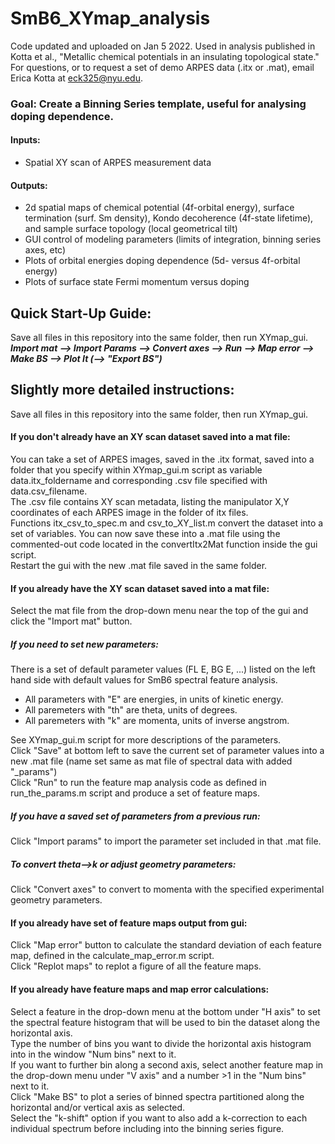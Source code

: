 # SmB6_XYmap_analysis
Code updated and uploaded on Jan 5 2022.
Used in analysis published in Kotta et al., "Metallic chemical potentials in an insulating topological state." \
For questions, or to request a set of demo ARPES data (.itx or .mat), email Erica Kotta at eck325@nyu.edu. 

### Goal: Create a Binning Series template, useful for analysing doping dependence. 
#### Inputs: 
- Spatial XY scan of ARPES measurement data 
#### Outputs:
- 2d spatial maps of chemical potential (4f-orbital energy), surface termination (surf. Sm density), Kondo decoherence (4f-state lifetime), and sample surface topology (local geometrical tilt)
- GUI control of modeling parameters (limits of integration, binning series axes, etc)
- Plots of orbital energies doping dependence (5d- versus 4f-orbital energy) 
- Plots of surface state Fermi momentum versus doping 

## Quick Start-Up Guide: 
Save all files in this repository into the same folder, then run XYmap_gui.  
___Import mat --> Import Params --> Convert axes --> Run --> Map error --> Make BS --> Plot It (--> "Export BS")___

<!-- Demo dataset "XYSmB6_demo_data.mat" should be listed in drop-down menu near top of gui. \ 
Click "Import mat" to import the mat file data, then click "Import params" to import the pre-saved set of parameters (FL E, BG E, etc). \
Click "Convert axes" to convert theta to momenta. New momenta axis will be plotted at the top of the main figure. \

Now parameters including "th" will be ignored for parameters including "k" for both plotting and calculating feature maps (except for tilt map, which searches for L/R d-band crossing in raw-theta to find surface tilt angle and uses that value to convert individual image k-axis). \
If desired, adjust parameters, and click "Save" to overwrite parameter set mat file. \
Click "Run" at the bottom of the left-side panel to calculate feature maps. \
Click "Map error" to estimate the error of feature maps. (Necessary step for making binning series.) \
\
Select maps from the drop-down menus in bottom panel to choose axes of binning series, and set corresponding number of bins for each axis. Check "k-shift" to apply k-axis correction, then click "Make BS" to plot a binning series. \
\
A new figure will pop up. Click "Plot It" to plot binned spectra, with H-axis distribution plotted at the top and V-axis distribution plotted to the right. \
Numbers above each binned spectrum indicate how many individual spectra contribute to that bin. H/V bin edges and widths may be adjusted.\
Click "Export BS" button at top-right to export the current series of spectra and corresponding energy/momentum axes to your current workspace for further analysis. 
--> 

## Slightly more detailed instructions:

Save all files in this repository into the same folder, then run XYmap_gui.

#### If you don't already have an XY scan dataset saved into a mat file: 
You can take a set of ARPES images, saved in the .itx format, saved into a folder that you specify within XYmap_gui.m script as variable data.itx_foldername and corresponding .csv file specified with data.csv_filename. \
The .csv file contains XY scan metadata, listing the manipulator X,Y coordinates of each ARPES image in the folder of itx files. \
Functions itx_csv_to_spec.m and csv_to_XY_list.m convert the dataset into a set of variables. You can now save these into a .mat file using the commented-out code located in the convertItx2Mat function inside the gui script. \
Restart the gui with the new .mat file saved in the same folder. 

#### If you already have the XY scan dataset saved into a mat file: 
Select the mat file from the drop-down menu near the top of the gui and click the "Import mat" button. 
##### If you need to set new parameters: 
There is a set of default parameter values (FL E, BG E, ...) listed on the left hand side with default values for SmB6 spectral feature analysis. 
- All parameters with "E" are energies, in units of kinetic energy. 
- All paremeters with "th" are theta, units of degrees. 
- All paremeters with "k" are momenta, units of inverse angstrom. 

See XYmap_gui.m script for more descriptions of the parameters. \
Click "Save" at bottom left to save the current set of parameter values into a new .mat file (name set same as mat file of spectral data with added "\_params") \
Click "Run" to run the feature map analysis code as defined in run_the_params.m script and produce a set of feature maps. 

##### If you have a saved set of parameters from a previous run:
Click "Import params" to import the parameter set included in that .mat file. 

##### To convert theta-->k or adjust geometry parameters: 
Click "Convert axes" to convert to momenta with the specified experimental geometry parameters. 

#### If you already have set of feature maps output from gui: 
Click "Map error" button to calculate the standard deviation of each feature map, defined in the calculate_map_error.m script. \
Click "Replot maps" to replot a figure of all the feature maps. 

#### If you already have feature maps and map error calculations: 
Select a feature in the drop-down menu at the bottom under "H axis" to set the spectral feature histogram that will be used to bin the dataset along the horizontal axis. \
Type the number of bins you want to divide the horizontal axis histogram into in the window "Num bins" next to it. \
If you want to further bin along a second axis, select another feature map in the drop-down menu under "V axis" and a number >1 in the "Num bins" next to it. \
Click "Make BS" to plot a series of binned spectra partitioned along the horizontal and/or vertical axis as selected. \
Select the "k-shift" option if you want to also add a k-correction to each individual spectrum before including into the binning series figure. 
